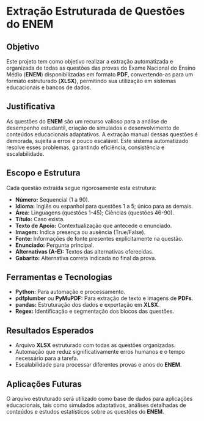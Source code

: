 
# Extração Estruturada de Questões do ENEM

## Objetivo
Este projeto tem como objetivo realizar a extração automatizada e organizada de todas as questões das provas do Exame Nacional do Ensino Médio (**ENEM**) disponibilizadas em formato **PDF**, convertendo-as para um formato estruturado (**XLSX**), permitindo sua utilização em sistemas educacionais e bancos de dados.

## Justificativa
As questões do **ENEM** são um recurso valioso para a análise de desempenho estudantil, criação de simulados e desenvolvimento de conteúdos educacionais adaptativos. A extração manual dessas questões é demorada, sujeita a erros e pouco escalável. Este sistema automatizado resolve esses problemas, garantindo eficiência, consistência e escalabilidade.

## Escopo e Estrutura
Cada questão extraída segue rigorosamente esta estrutura:

* **Número:** Sequencial (1 a 90).
* **Idioma:** Inglês ou espanhol para questões 1 a 5; único para as demais.
* **Área:** Linguagens (questões 1-45); Ciências (questões 46-90).
* **Título:** Caso exista.
* **Texto de Apoio:** Contextualização que antecede o enunciado.
* **Imagem:** Indica presença ou ausência (True/False).
* **Fonte:** Informações de fonte presentes explicitamente na questão.
* **Enunciado:** Pergunta principal.
* **Alternativas (A-E):** Textos das alternativas oferecidas.
* **Gabarito:** Alternativa correta indicada no final da prova.

## Ferramentas e Tecnologias
* **Python:** Para automação e processamento.
* **pdfplumber** ou **PyMuPDF:** Para extração de texto e imagens de **PDFs**.
* **pandas:** Estruturação dos dados e exportação em **XLSX**.
* **Regex:** Identificação e segmentação dos blocos das questões.

## Resultados Esperados
* Arquivo **XLSX** estruturado com todas as questões organizadas.
* Automação que reduz significativamente erros humanos e o tempo necessário para a tarefa.
* Escalabilidade para processar diferentes provas e anos do **ENEM**.

## Aplicações Futuras
O arquivo estruturado será utilizado como base de dados para aplicações educacionais, tais como simulados adaptativos, análises detalhadas de conteúdos e estudos estatísticos sobre as questões do **ENEM**.
